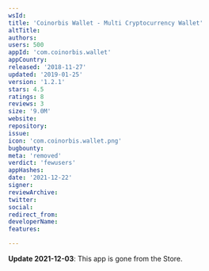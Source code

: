 ```yaml
---
wsId: 
title: 'Coinorbis Wallet - Multi Cryptocurrency Wallet'
altTitle: 
authors: 
users: 500
appId: 'com.coinorbis.wallet'
appCountry: 
released: '2018-11-27'
updated: '2019-01-25'
version: '1.2.1'
stars: 4.5
ratings: 8
reviews: 3
size: '9.0M'
website: 
repository: 
issue: 
icon: 'com.coinorbis.wallet.png'
bugbounty: 
meta: 'removed'
verdict: 'fewusers'
appHashes: 
date: '2021-12-22'
signer: 
reviewArchive: 
twitter: 
social: 
redirect_from: 
developerName: 
features: 

---
```


**Update 2021-12-03**: This app is gone from the Store.

